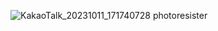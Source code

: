 ![KakaoTalk_20231011_171740728](https://github.com/kim04st/Creative_Engineering/assets/127822697/c07b5f18-fb35-4a34-8dee-f58bc4fb8365)
photoresister
